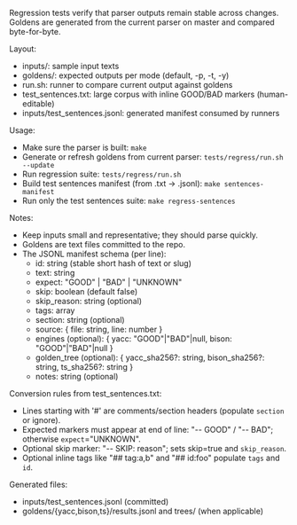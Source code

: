 Regression tests verify that parser outputs remain stable across changes. Goldens are generated from the current parser on master and compared byte-for-byte.

Layout:
- inputs/: sample input texts
- goldens/: expected outputs per mode (default, -p, -t, -y)
- run.sh: runner to compare current output against goldens
 - test_sentences.txt: large corpus with inline GOOD/BAD markers (human-editable)
 - inputs/test_sentences.jsonl: generated manifest consumed by runners

Usage:
- Make sure the parser is built: `make`
- Generate or refresh goldens from current parser: `tests/regress/run.sh --update`
- Run regression suite: `tests/regress/run.sh`
 - Build test sentences manifest (from .txt → .jsonl): `make sentences-manifest`
 - Run only the test sentences suite: `make regress-sentences`

Notes:
- Keep inputs small and representative; they should parse quickly.
- Goldens are text files committed to the repo.
 - The JSONL manifest schema (per line):
	 - id: string (stable short hash of text or slug)
	 - text: string
	 - expect: "GOOD" | "BAD" | "UNKNOWN"
	 - skip: boolean (default false)
	 - skip_reason: string (optional)
	 - tags: array<string>
	 - section: string (optional)
	 - source: { file: string, line: number }
	 - engines (optional): { yacc: "GOOD"|"BAD"|null, bison: "GOOD"|"BAD"|null }
	 - golden_tree (optional): { yacc_sha256?: string, bison_sha256?: string, ts_sha256?: string }
	 - notes: string (optional)

Conversion rules from test_sentences.txt:
- Lines starting with '#' are comments/section headers (populate `section` or ignore).
- Expected markers must appear at end of line: "-- GOOD" / "-- BAD"; otherwise `expect`="UNKNOWN".
- Optional skip marker: "-- SKIP: reason"; sets skip=true and `skip_reason`.
- Optional inline tags like "## tag:a,b" and "## id:foo" populate `tags` and `id`.

Generated files:
- inputs/test_sentences.jsonl (committed)
- goldens/{yacc,bison,ts}/results.jsonl and trees/ (when applicable)
